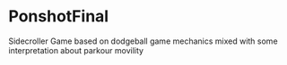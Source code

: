 # PonshotFinal
Sidecroller Game based on dodgeball game mechanics mixed with some interpretation about parkour movility
